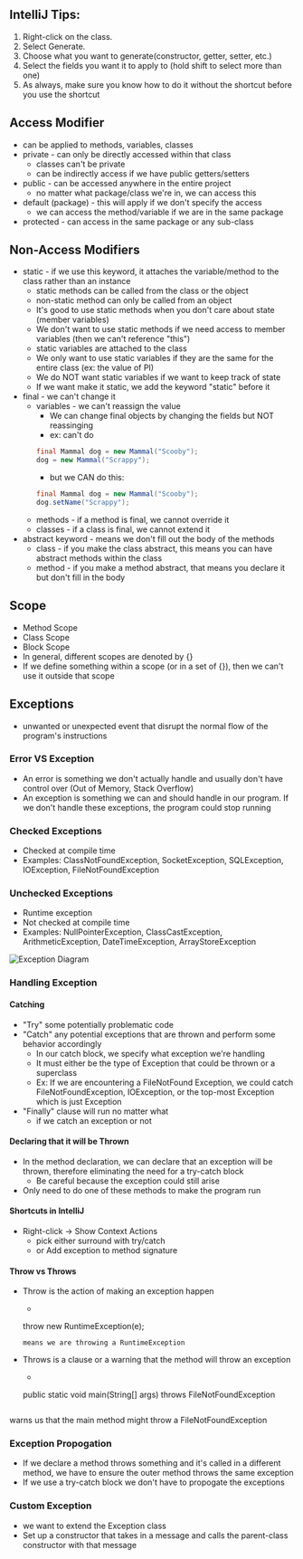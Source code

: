 ## IntelliJ Tips:
1. Right-click on the class.
2. Select Generate.
3. Choose what you want to generate(constructor, getter, setter, etc.)
4. Select the fields you want it to apply to (hold shift to select more than one)
5. As always, make sure you know how to do it without the shortcut before you use the shortcut

## Access Modifier
- can be applied to methods, variables, classes
- private - can only be directly accessed within that class
    - classes can't be private
    - can be indirectly access if we have public getters/setters
- public - can be accessed anywhere in the entire project
    - no matter what package/class we're in, we can access this
- default (package) - this will apply if we don't specify the access
    - we can access the method/variable if we are in the same package
- protected - can access in the same package or any sub-class


## Non-Access Modifiers
- static - if we use this keyword, it attaches the variable/method to the class rather than an instance
    - static methods can be called from the class or the object
    - non-static method can only be called from an object
    - It's good to use static methods when you don't care about state (member variables)
    - We don't want to use static methods if we need access to member variables (then we can't reference "this")
    - static variables are attached to the class
    - We only want to use static variables if they are the same for the entire class (ex: the value of PI)
    - We do NOT want static variables if we want to keep track of state
    - If we want make it static, we add the keyword "static" before it
- final - we can't change it
    - variables - we can't reassign the value
        - We can change final objects by changing the fields but NOT reassinging
        - ex: can't do
        ```java
        final Mammal dog = new Mammal("Scooby");
        dog = new Mammal("Scrappy");
        ```
        - but we CAN do this:
        ```java
        final Mammal dog = new Mammal("Scooby");
        dog.setName("Scrappy");
        ```
    - methods - if a method is final, we cannot override it
    - classes - if a class is final, we cannot extend it
- abstract keyword - means we don't fill out the body of the methods
    - class - if you make the class abstract, this means you can have abstract methods within the class
    - method - if you make a method abstract, that means you declare it but don't fill in the body


## Scope
- Method Scope
- Class Scope
- Block Scope
- In general, different scopes are denoted by {}
- If we define something within a scope (or in a set of {}), then we can't use it outside that scope

## Exceptions
- unwanted or unexpected event that disrupt the normal flow of the program's instructions

### Error VS Exception
- An error is something we don't actually handle and usually don't have control over (Out of Memory, Stack Overflow)
- An exception is something we can and should handle in our program. If we don't handle these exceptions, the program could stop running

### Checked Exceptions
- Checked at compile time
- Examples: ClassNotFoundException, SocketException, SQLException, IOException, FileNotFoundException

### Unchecked Exceptions
- Runtime exception
- Not checked at compile time
- Examples: NullPointerException, ClassCastException, ArithmeticException, DateTimeException, ArrayStoreException

![Exception Diagram](https://media.geeksforgeeks.org/wp-content/uploads/Exception-in-java1.png)


### Handling Exception
#### Catching
- "Try" some potentially problematic code
- "Catch" any potential exceptions that are thrown and perform some behavior accordingly
    - In our catch block, we specify what exception we're handling
    - It must either be the type of Exception that could be thrown or a superclass
    - Ex: If we are encountering a FileNotFound Exception, we could catch FileNotFoundException, IOException, or the top-most Exception which is just Exception
- "Finally" clause will run no matter what
    - if we catch an exception or not
#### Declaring that it will be Thrown
- In the method declaration, we can declare that an exception will be thrown, therefore eliminating the need for a try-catch block
    - Be careful because the exception could still arise
- Only need to do one of these methods to make the program run

#### Shortcuts in IntelliJ
- Right-click -> Show Context Actions
    - pick either surround with try/catch
    - or Add exception to method signature

#### Throw vs Throws
- Throw is the action of making an exception happen
    - ```java
    throw new RuntimeException(e);
    ```
    means we are throwing a RuntimeException
- Throws is a clause or a warning that the method will throw an exception
    - ```java
    public static void main(String[] args) throws FileNotFoundException
    ```
warns us that the main method might throw a FileNotFoundException

### Exception Propogation
- If we declare a method throws something and it's called in a different method, we have to ensure the outer method throws the same exception
- If we use a try-catch block we don't have to propogate the exceptions

### Custom Exception
- we want to extend the Exception class
- Set up a constructor that takes in a message and calls the parent-class constructor with that message
